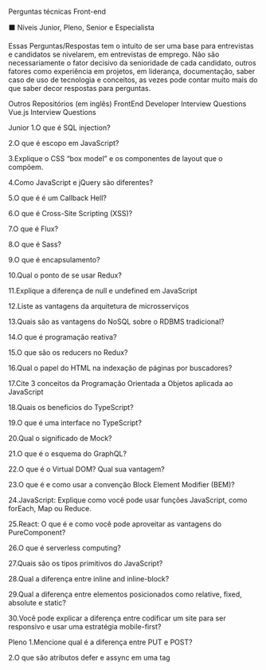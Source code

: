 Perguntas técnicas Front-end

⬛ Níveis Junior, Pleno, Senior e Especialista

Essas Perguntas/Respostas tem o intuito de ser uma base para entrevistas e candidatos se nivelarem, em entrevistas de emprego. Não são necessariamente o fator decisivo da senioridade de cada candidato, outros fatores como experiência em projetos, em liderança, documentação, saber caso de uso de tecnologia e conceitos, as vezes pode contar muito mais do que saber decor respostas para perguntas.

Outros Repositórios (em inglês)
FrontEnd Developer Interview Questions
Vue.js Interview Questions

Junior
1.O que é SQL injection?

2.O que é escopo em JavaScript?

3.Explique o CSS “box model” e os componentes de layout que o compõem.

4.Como JavaScript e jQuery são diferentes?

5.O que é é um Callback Hell?

6.O que é Cross-Site Scripting (XSS)?

7.O que é Flux?

8.O que é Sass?

9.O que é encapsulamento?

10.Qual o ponto de se usar Redux?

11.Explique a diferença de null e undefined em JavaScript

12.Liste as vantagens da arquitetura de microsserviços

13.Quais são as vantagens do NoSQL sobre o RDBMS tradicional?

14.O que é programação reativa?

15.O que são os reducers no Redux?

16.Qual o papel do HTML na indexação de páginas por buscadores?

17.Cite 3 conceitos da Programação Orientada a Objetos aplicada ao JavaScript

18.Quais os beneficios do TypeScript?

19.O que é uma interface no TypeScript?

20.Qual o significado de Mock?

21.O que é o esquema do GraphQL?

22.O que é o Virtual DOM? Qual sua vantagem?

23.O que é e como usar a convenção Block Element Modifier (BEM)?

24.JavaScript: Explique como você pode usar funções JavaScript, como forEach, Map ou Reduce.

25.React: O que é e como você pode aproveitar as vantagens do PureComponent?

26.O que é serverless computing?

27.Quais são os tipos primitivos do JavaScript?

28.Qual a diferença entre inline and inline-block?

29.Qual a diferença entre elementos posicionados como relative, fixed, absolute e static?

30.Você pode explicar a diferença entre codificar um site para ser responsivo e usar uma estratégia mobile-first?


Pleno
1.Mencione qual é a diferença entre PUT e POST?

2.O que são atributos defer e assync em uma tag <script>?

3.O que significa SOLID?  Quais são seus princípios?

4.O que é coerção em JavaScript?

5.SASS: O que é um Mixin e como usá-lo?

6.Cite alguns sistemas de grid CSS

7.Quando devo usar as Arrow functions no ES6?

8.Quando devemos usar generators no ES6?

9.Cite algumas características de sistemas reativos

10.Descreva a diferença entre a programação reativa e a programação imperativa

11.Qual é a diferença entre Promises e Observables?

12.Como acessar a store redux fora de um componente react?

13.Quais são as desvantagens do Redux em relação ao Flux?

14.Qual a maneira correta de acessar a Redux store?

15.O que é "git cherry-pick"?

16.O que é um WebWorker?

17.O que é o DOM?

18.Qual a diferença de localStorage e sessionStorage?

19.Como evitar callback hells?

20.O que é Injeção de Dependencia?

21.O que é a keyword "new" em JavaScript?

22.Explique o conceito de Server Side Rendering.Cite algum framework com esse proposito

23.O que são Estrutura de dados e porque elas são importantes?

24.O que é renderização progressiva?

25.Para que servem os data-attributes?

26.Explique a diferença entre funções sincronas e assíncronas.

27.Qual a diferença entre os métodos setTimeout e setInterval?

28.O que é um construtor?

29.Qual a função dos prototypes no JavaScript?

30.O que são High Order Functions


Senior
1.O que é  "closure" no javascript? Cite um exemplo?

2.Imperativo vs Funcional vs Programação Reativa.Explique

3.Você pode explicar o que “git reset” faz ?

4.Qual a diferença de Interface e Type no TypeScript?

5.O que é teste de unidade, teste de integração e quais são as diferenças entre eles?

6.O que é uma arvore de busca binária?

7.O que é o Shadow DOM e qual seu uso?

8.Qual a diferença entre os métodos apply.call e bind?

9.O que descreve o algoritmo de Big O Notation?

10.O que é o conceito de Immutabilidade?

11.Quais são boas práticas de Clean Code?

12.O que é o "HEAD" no Git?

13.Quais são as diferenças entre continuous integration, continuous delivery e continuous deployment?

14.Explique um caso de uso do  Docker

15.O que é o React Hooks?

16.Como você abordaria a correção de problemas de estilo específicos do navegador?

17.Angular: O que são lifecycle hooks para componentes e diretivas?

18.Explique o conceito de Lazy Loading

19.Quando se usar uma classe abstrata?

20.Explique o conceito de encapsulamento de dados

21.React: O que são fragments?

22.Porque você criaria classes estáticas?

23.Explique o CORS e como isso pode afetar um website.

24.Cite algumas vulnerabilidades de REST APIS

25.O que é JWT? Como implementar? Quais são as alternativas?

26.O que é Styled Components? Cite Alternativas

27.Dê exemplos de bibliotecas CSS in JS e suas vantagens e desvantagens

28.Dê exemplos de Convenções de código de JavaScript

29.Quais as vantagens e desvantagens de programação funcional vs orientada a objetos?

30.O que é o  two-way data binding e o one-way data flow, e qual sua diferença?


Expert
1.Cite algumas práticas recomendadas para um melhor design de API RESTful

2.Programação Reativa: Explique Message-Driven vs Event-Driven

3.Qual o modelo mental do redux-saga?

4.Quando se usa "git rebase" ao invés de  "git merge"?

5.O que são webcomponents?

6.O que é ARIA?

7.O que é um Hash Table?

8.O que é o WebAssembly?

9.Angular: compliação Just-in-Time (JiT) vs Ahead-of-Time (AoT).Explique a diferença.

10.Qual a vantagem do incremental DOM  sobre o virtual DOM?

11.OOP: Qual a diferença entre um mixin e uma herança?

12.Como estilizar um elemento que está após o elemento selecionado?

13.Explique como  'this' funciona no JavaScript

14.Cite outros frameworks que fazem o mesmo que o React,Angular e Vue

15.Qual dos dois é mais seguro, JWT ou OAuth2?

16.Como o  V8 compila o código JavaScript?

17.O que é WCAG? Quais as diferenças de compliance A, AA, and AAA?

18.O que é CSS BEM? Cite outros exemplos de Arquitetura CSS

19.Quais os prós e contras de arquiteturas monolíticas vs microserviços?

20.Qual o problema com o nesting do Sass? De algum exemplo.

21.Fale as principais diferenças entre UX e UI Design

22.O que é caching?

23.Qual é o proposito do metodo OPTIONS em webservices RESTful?

24.Quais ferramentas você usaria para encontrar um bug de performance em seu código?

25.Explique a diferença entre layout, painting and compositing.

26.O que é domain pre-fetching e como ajuda com performance?

27.O que é CDN e quais os benefícios de usar uma?

28.JS: O que é Currying? Dê um exemplo de aplicação

29.ES6: Async-Await x Yield/Next Generator, cite exemplos e diferenças

30.JS: O que é o  "use strict";? Quais vantagens e desvantagens?
